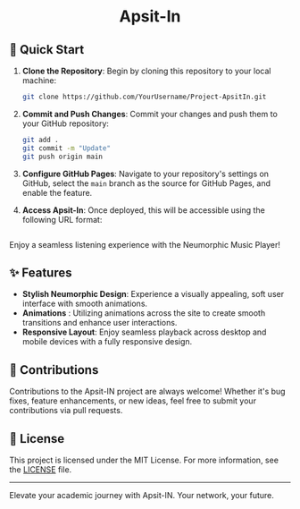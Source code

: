 <!-- Neumorphic Music Player README -->

<div align="center">

# Apsit-In

</div>



## 🚀 Quick Start

1. **Clone the Repository**: Begin by cloning this repository to your local machine:

    ```bash
    git clone https://github.com/YourUsername/Project-ApsitIn.git
    ```

3. **Commit and Push Changes**: Commit your changes and push them to your GitHub repository:

    ```bash
    git add .
    git commit -m "Update"
    git push origin main
    ```

4. **Configure GitHub Pages**: Navigate to your repository's settings on GitHub, select the `main` branch as the source for GitHub Pages, and enable the feature.

5. **Access Apsit-In**: Once deployed, this will be accessible using the following URL format:
   ```bash
   ```
 
Enjoy a seamless listening experience with the Neumorphic Music Player!

## ✨ Features

- **Stylish Neumorphic Design**: Experience a visually appealing, soft user interface with smooth animations.
- **Animations** : Utilizing animations across the site to create smooth transitions and enhance user interactions. 
- **Responsive Layout**: Enjoy seamless playback across desktop and mobile devices with a fully responsive design.

## 🤝 Contributions

Contributions to the Apsit-IN project are always welcome! Whether it's bug fixes, feature enhancements, or new ideas, feel free to submit your contributions via pull requests.

## 📄 License

This project is licensed under the MIT License. For more information, see the [LICENSE](LICENSE) file.

---

Elevate your academic journey with Apsit-IN. Your network, your future.